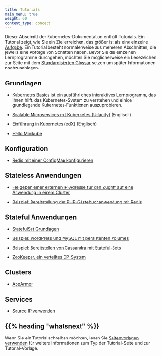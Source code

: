 ```yaml
---
title: Tutorials
main_menu: true
weight: 60
content_type: concept
---
```


<!-- overview -->

Dieser Abschnitt der Kubernetes-Dokumentation enthält Tutorials.
Ein Tutorial zeigt, wie Sie ein Ziel erreichen, das größer ist als eine einzelne [Aufgabe](/docs/tasks/).
Ein Tutorial besteht normalerweise aus mehreren Abschnitten, die jeweils eine Abfolge von Schritten haben.
Bevor Sie die einzelnen Lernprogramme durchgehen, möchten Sie möglicherweise ein Lesezeichen zur Seite mit dem [Standardisierten Glossar](/docs/reference/glossary/) setzen um später Informationen nachzuschlagen.



<!-- body -->

## Grundlagen

* [Kubernetes Basics](/docs/tutorials/kubernetes-basics/) ist ein ausführliches interaktives Lernprogramm, das Ihnen hilft, das Kubernetes-System zu verstehen und einige grundlegende Kubernetes-Funktionen auszuprobieren.

* [Scalable Microservices mit Kubernetes (Udacity)](https://www.udacity.com/course/scalable-microservices-with-kubernetes--ud615) (Englisch)

* [Einführung in Kubernetes (edX)](https://www.edx.org/course/introduction-kubernetes-linuxfoundationx-lfs158x#) (Englisch)

* [Hello Minikube](/docs/tutorials/hello-minikube/)

## Konfiguration

* [Redis mit einer ConfigMap konfigurieren](/docs/tutorials/configuration/configure-redis-using-configmap/)

## Stateless Anwendungen

* [Freigeben einer externen IP-Adresse für den Zugriff auf eine Anwendung in einem Cluster](/docs/tutorials/stateless-application/expose-external-ip-address/)

* [Beispiel: Bereitstellung der PHP-Gästebuchanwendung mit Redis](/docs/tutorials/stateless-application/guestbook/)

## Stateful Anwendungen

* [StatefulSet Grundlagen](/docs/tutorials/stateful-application/basic-stateful-set/)

* [Beispiel: WordPress und MySQL mit persistenten Volumes](/docs/tutorials/stateful-application/mysql-wordpress-persistent-volume/)

* [Beispiel: Bereitstellen von Cassandra mit Stateful-Sets](/docs/tutorials/stateful-application/cassandra/)

* [ZooKeeper, ein verteiltes CP-System](/docs/tutorials/stateful-application/zookeeper/)

## Clusters

* [AppArmor](/docs/tutorials/clusters/apparmor/)

## Services

* [Source IP verwenden](/docs/tutorials/services/source-ip/)



## {{% heading "whatsnext" %}}


Wenn Sie ein Tutorial schreiben möchten, lesen Sie
[Seitenvorlagen verwenden](/docs/home/contribute/page-templates/)
für weitere Informationen zum Typ der Tutorial-Seite und zur Tutorial-Vorlage.


